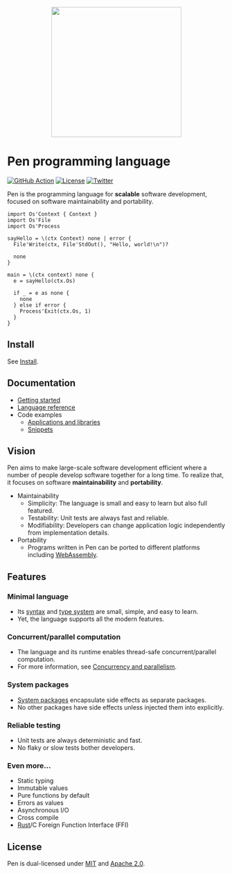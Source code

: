 <p align="center"><img width="300px" src="https://pen-lang.org/favicon.svg" /></p>

# Pen programming language

[![GitHub Action](https://img.shields.io/github/workflow/status/pen-lang/pen/test?style=flat-square)](https://github.com/pen-lang/pen/actions)
[![License](https://img.shields.io/badge/license-MIT%20%2B%20Apache%202.0-yellow?style=flat-square)](https://github.com/pen-lang/pen#license)
[![Twitter](https://img.shields.io/badge/twitter-%40pen__language-blue?style=flat-square)](https://twitter.com/pen_language)

Pen is the programming language for **scalable** software development, focused on software maintainability and portability.

```pen
import Os'Context { Context }
import Os'File
import Os'Process

sayHello = \(ctx Context) none | error {
  File'Write(ctx, File'StdOut(), "Hello, world!\n")?

  none
}

main = \(ctx context) none {
  e = sayHello(ctx.Os)

  if _ = e as none {
    none
  } else if error {
    Process'Exit(ctx.Os, 1)
  }
}
```

## Install

See [Install](https://pen-lang.org/introduction/install.html).

## Documentation

- [Getting started](https://pen-lang.org/introduction/getting-started.html)
- [Language reference][syntax]
- Code examples
  - [Applications and libraries](https://github.com/pen-lang/pen/tree/main/examples)
  - [Snippets](https://pen-lang.org/examples)

## Vision

Pen aims to make large-scale software development efficient where a number of people develop software together for a long time. To realize that, it focuses on software **maintainability** and **portability**.

- Maintainability
  - Simplicity: The language is small and easy to learn but also full featured.
  - Testability: Unit tests are always fast and reliable.
  - Modifiability: Developers can change application logic independently from implementation details.
- Portability
  - Programs written in Pen can be ported to different platforms including [WebAssembly](https://webassembly.org/).

## Features

### Minimal language

- Its [syntax][syntax] and [type system](https://pen-lang.org/references/language/types.html) are small, simple, and easy to learn.
- Yet, the language supports all the modern features.

### Concurrent/parallel computation

- The language and its runtime enables thread-safe concurrent/parallel computation.
- For more information, see [Concurrency and parallelism](https://pen-lang.org/guides/concurrency-and-parallelism.html).

### System packages

- [System packages](https://pen-lang.org/advanced-features/writing-system-packages.html) encapsulate side effects as separate packages.
- No other packages have side effects unless injected them into explicitly.

### Reliable testing

- Unit tests are always deterministic and fast.
- No flaky or slow tests bother developers.

### Even more...

- Static typing
- Immutable values
- Pure functions by default
- Errors as values
- Asynchronous I/O
- Cross compile
- [Rust](https://www.rust-lang.org/)/C Foreign Function Interface (FFI)

## License

Pen is dual-licensed under [MIT](https://github.com/pen-lang/pen/blob/main/LICENSE-MIT) and [Apache 2.0](https://github.com/pen-lang/pen/blob/main/LICENSE-APACHE).

[syntax]: https://pen-lang.org/references/language/syntax.html
